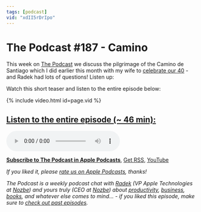 ```yaml
---
tags: [podcast]
vid: "xdII5rDrIpo"
---
```


# The Podcast #187 - Camino

This week on [The Podcast][p] we discuss the pilgrimage of the Camino de Santiago which I did earlier this month with my wife to [celebrate our 40](/forty/) - and Radek had lots of questions! Listen up:

Watch this short teaser and listen to the entire episode below:

{% include video.html id=page.vid %}

<!--More-->

## [Listen to the entire episode (~ 46 min):][e]

<audio controls>
<source src="https://files.nozbe.com/podcast/187.mp3" type="audio/mpeg">
</audio>

**[Subscribe to The Podcast in Apple Podcasts][i]**, [Get RSS][rss], [YouTube][y]

*If you liked it, please [rate us on Apple Podcasts][i], thanks!*

*The Podcast is a weekly podcast chat with [Radek][r] (VP Apple Technologies at [Nozbe][n]) and yours truly (CEO at [Nozbe][n]) about [productivity](/tag/productivity), [business](/tag/business), [books](/tag/books), and whatever else comes to mind... - if you liked this episode, make sure to [check out past episodes](/tag/podcast).*

[y]: https://www.youtube.com/channel/UCkWk8xKe3pq_87io7CXBCgQ
[rss]: https://thepodcast.fm/episodes?format=RSS
[e]: https://thepodcast.fm/episodes/187

[p]: https://thepodcast.fm/
[n]: https://nozbe.com/
[r]: https://radex.io/
[i]: https://itunes.apple.com/podcast/the-podcast/id1012329770
[o]: https://ipadonly.com

[pm]: http://productivemag.com/